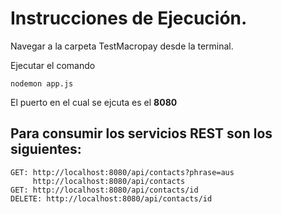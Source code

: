 # Instrucciones de Ejecución.

Navegar a la carpeta TestMacropay desde la terminal.

Ejecutar el comando
```
nodemon app.js
```

El puerto en el cual se ejcuta es el **8080**

## Para consumir los servicios REST son los siguientes:
```
GET: http://localhost:8080/api/contacts?phrase=aus
     http://localhost:8080/api/contacts
GET: http://localhost:8080/api/contacts/id
DELETE: http://localhost:8080/api/contacts/id
```
